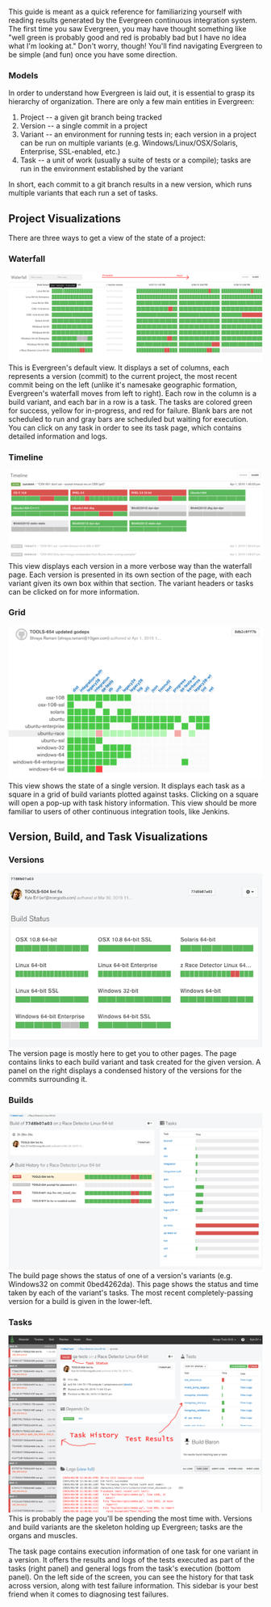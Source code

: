 This guide is meant as a quick reference for familiarizing yourself with reading results generated by the Evergreen continuous integration system.
The first time you saw Evergreen, you may have thought something like "well green is probably good and red is probably bad but I have no idea what I'm looking at."
Don't worry, though!
You'll find navigating Evergreen to be simple (and fun) once you have some direction.

### Models
In order to understand how Evergreen is laid out, it is essential to grasp its hierarchy of organization.
There are only a few main entities in Evergreen:

1. Project -- a given git branch being tracked
2. Version -- a single commit in a project
3. Variant -- an environment for running tests in; each version in a project can be run on multiple variants (e.g. Windows/Linux/OSX/Solaris, Enterprise, SSL-enabled, etc.)
4. Task -- a unit of work (usually a suite of tests or a compile); tasks are run in the environment established by the variant

In short, each commit to a git branch results in a new version, which runs multiple variants that each run a set of tasks.

## Project Visualizations

There are three ways to get a view of the state of a project:

### Waterfall
![waterfall.png](images/waterfall.png)
This is Evergreen's default view.
It displays a set of columns, each represents a version (commit) to the current project, the most recent commit being on the left (unlike it's namesake geographic formation, Evergreen's waterfall moves from left to right).
Each row in the column is a build variant, and each bar in a row is a task.
The tasks are colored green for success, yellow for in-progress, and red for failure.
Blank bars are not scheduled to run and gray bars are scheduled but waiting for execution. 
You can click on any task in order to see its task page, which contains detailed information and logs.

### Timeline
![timeline.png](images/timeline.png)
This view displays each version in a more verbose way than the waterfall page.
Each version is presented in its own section of the page, with each variant given its own box within that section. 
The variant headers or tasks can be clicked on for more information.

### Grid
![grid.png](images/grid.png)
This view shows the state of a single version.
It displays each task as a square in a grid of build variants plotted against tasks.
Clicking on a square will open a pop-up with task history information.
This view should be more familiar to users of other continuous integration tools, like Jenkins.

## Version, Build, and Task Visualizations

### Versions
![version.png](images/version.png)
The version page is mostly here to get you to other pages.
The page contains links to each build variant and task created for the given version. 
A panel on the right displays a condensed history of the versions for the commits surrounding it.

### Builds
![build.png](images/build.png)
The build page shows the status of one of a version's variants (e.g. Windows32 on commit 0bed4262da). 
This page shows the status and time taken by each of the variant's tasks.
The most recent completely-passing version for a build is given in the lower-left.

### Tasks
![task.png](images/task.png)
This is probably the page you'll be spending the most time with.
Versions and build variants are the skeleton holding up Evergreen; tasks are the organs and muscles.

The task page contains execution information of one task for one variant in a version.
It offers the results and logs of the tests executed as part of the tasks (right panel) and general logs from the task's execution (bottom panel).
On the left side of the screen, you can see the history for that task across version, along with test failure information.
This sidebar is your best friend when it comes to diagnosing test failures.
